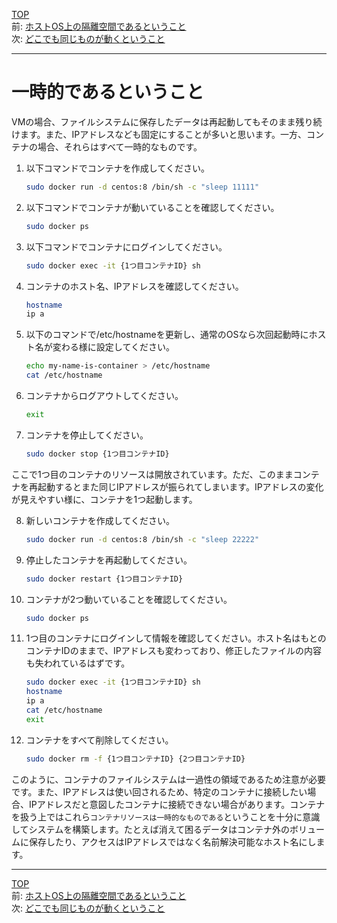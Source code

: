 [TOP](../README.md)   
前: [ホストOS上の隔離空間であるということ](./container-feature-isolation.md)  
次: [どこでも同じものが動くということ](./container-feature-reproducibility.md)  

--- 

# 一時的であるということ

VMの場合、ファイルシステムに保存したデータは再起動してもそのまま残り続けます。また、IPアドレスなども固定にすることが多いと思います。一方、コンテナの場合、それらはすべて一時的なものです。

1. 以下コマンドでコンテナを作成してください。
   ``` sh
   sudo docker run -d centos:8 /bin/sh -c "sleep 11111"
   ```

2. 以下コマンドでコンテナが動いていることを確認してください。
   ``` sh
   sudo docker ps
   ```

3. 以下コマンドでコンテナにログインしてください。
   ``` sh
   sudo docker exec -it {1つ目コンテナID} sh
   ```

4. コンテナのホスト名、IPアドレスを確認してください。
   ``` sh
   hostname
   ip a
   ```

5. 以下のコマンドで/etc/hostnameを更新し、通常のOSなら次回起動時にホスト名が変わる様に設定してください。
   ``` sh
   echo my-name-is-container > /etc/hostname
   cat /etc/hostname
   ```

6. コンテナからログアウトしてください。
   ``` sh
   exit
   ```

7. コンテナを停止してください。
   ``` sh
   sudo docker stop {1つ目コンテナID}
   ```

ここで1つ目のコンテナのリソースは開放されています。ただ、このままコンテナを再起動するとまた同じIPアドレスが振られてしまいます。IPアドレスの変化が見えやすい様に、コンテナを1つ起動します。

8. 新しいコンテナを作成してください。
   ``` sh
   sudo docker run -d centos:8 /bin/sh -c "sleep 22222"
   ```

9. 停止したコンテナを再起動してください。
    ``` sh
    sudo docker restart {1つ目コンテナID}
    ```

10. コンテナが2つ動いていることを確認してください。
    ``` sh
    sudo docker ps
    ```

11. 1つ目のコンテナにログインして情報を確認してください。ホスト名はもとのコンテナIDのままで、IPアドレスも変わっており、修正したファイルの内容も失われているはずです。
    ``` sh
    sudo docker exec -it {1つ目コンテナID} sh
    hostname
    ip a
    cat /etc/hostname
    exit
    ```

12. コンテナをすべて削除してください。
    ``` sh
    sudo docker rm -f {1つ目コンテナID} {2つ目コンテナID}
    ```

このように、コンテナのファイルシステムは一過性の領域であるため注意が必要です。また、IPアドレスは使い回されるため、特定のコンテナに接続したい場合、IPアドレスだと意図したコンテナに接続できない場合があります。コンテナを扱う上ではこれら``コンテナリソースは一時的なものである``ということを十分に意識してシステムを構築します。たとえば消えて困るデータはコンテナ外のボリュームに保存したり、アクセスはIPアドレスではなく名前解決可能なホスト名にします。

---

[TOP](../README.md)   
前: [ホストOS上の隔離空間であるということ](./container-feature-isolation.md)  
次: [どこでも同じものが動くということ](./container-feature-reproducibility.md)  
